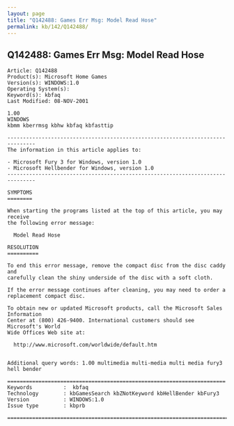 ```yaml
---
layout: page
title: "Q142488: Games Err Msg: Model Read Hose"
permalink: kb/142/Q142488/
---
```


## Q142488: Games Err Msg: Model Read Hose

	Article: Q142488
	Product(s): Microsoft Home Games
	Version(s): WINDOWS:1.0
	Operating System(s): 
	Keyword(s): kbfaq
	Last Modified: 08-NOV-2001
	
	1.00
	WINDOWS
	kbmm kberrmsg kbhw kbfaq kbfasttip
	
	-------------------------------------------------------------------------------
	The information in this article applies to:
	
	- Microsoft Fury 3 for Windows, version 1.0 
	- Microsoft Hellbender for Windows, version 1.0 
	-------------------------------------------------------------------------------
	
	SYMPTOMS
	========
	
	When starting the programs listed at the top of this article, you may receive
	the following error message:
	
	  Model Read Hose
	
	RESOLUTION
	==========
	
	To end this error message, remove the compact disc from the disc caddy and
	carefully clean the shiny underside of the disc with a soft cloth.
	
	If the error message continues after cleaning, you may need to order a
	replacement compact disc.
	
	To obtain new or updated Microsoft products, call the Microsoft Sales Information
	Center at (800) 426-9400. International customers should see Microsoft's World
	Wide Offices Web site at:
	
	  http://www.microsoft.com/worldwide/default.htm
	
	
	Additional query words: 1.00 multimedia multi-media multi media fury3 hell bender
	
	======================================================================
	Keywords          :  kbfaq
	Technology        : kbGamesSearch kbZNotKeyword kbHellBender kbFury3
	Version           : WINDOWS:1.0
	Issue type        : kbprb
	
	=============================================================================
	
